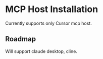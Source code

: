 # MCP Host Installation

Currently supports only Cursor mcp host.

## Roadmap

Will support claude desktop, cline.

